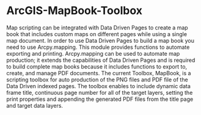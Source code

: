 # ArcGIS-MapBook-Toolbox
Map scripting can be integrated with Data Driven Pages to create a map book that includes custom maps on different pages while using a single map document. In order to use Data Driven Pages to build a map book you need to use Arcpy.mapping. This module provides functions to automate exporting and printing. Arcpy.mapping can be used to automate map production; it extends the capabilities of Data Driven Pages and is required to build complete map books because it includes functions to export to, create, and manage PDF documents. The current Toolbox, MapBook, is a scripting toolbox for auto production of the PNG files and PDF file of the Data Driven indexed pages. The toolbox enables to include dynamic data frame title, continuous page number for all of the target layers, setting the print properties and appending the generated PDF files from the title page and target data layers.  
